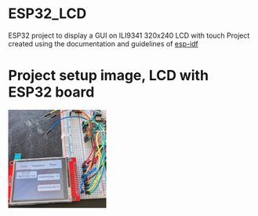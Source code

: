 # ESP32_LCD
ESP32 project to display a GUI on ILI9341 320x240 LCD with touch
Project created using the documentation and guidelines of [esp-idf](https://github.com/espressif/esp-idf)

# Project setup image, LCD with ESP32 board

<img src="https://github.com/ishansheth/ESP32_LCD/blob/master/images/PXL_20220716_171200853.MP.jpg" alt="drawing" width="200" height="200"/>

